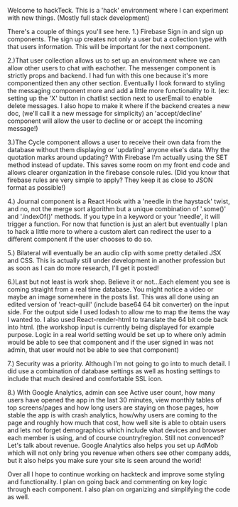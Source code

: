Welcome to hackTeck. This is a 'hack' environment where I can experiment with new things. 
(Mostly full stack development)


There's a couple of things you'll see here. 
1.) Firebase Sign in and sign up components. The sign up creates not only a user but a 
collection type with that users information. This will be important for the 
next component.

2.)That user collection allows us to set up an environment where we can allow other 
users to chat with eachother. The messenger component is strictly props and backend.
I had fun with this one because it's more componentized then any other section. Eventually I look forward to styling the messaging component more and add a little more functionality to it.
(ex: setting up the 'X' button in chatlist section next to userEmail to enable
delete messages. I also hope to make it where if the backend creates a new doc, (we'll call
it a new message for simplicity) an 'accept/decline' component will allow the user to 
decline or or accept the incoming message!)

3.)The Cycle component allows a user to receive their own data from the database without
them displaying or 'updating' anyone else's data. Why the quotation marks around updating?
With Firebase I'm actually using the SET method instead of update. This saves some room
on my front end code and allows clearer organization in the firebase console rules. (Did you know that firebase rules are very simple to apply? They keep it as close to JSON format as possible!)

4.) Journal component is a React Hook with a 'needle in the haystack' twist, and no, not the merge sort algorithm but a unique combination of '.some()' and '.indexOf()' methods. If you type in a keyword or your 'needle', it will trigger a function. For now that function is just an alert but eventually I plan to hack a little more to where a custom alert can redirect the user to a different component if the user chooses to do so.

5.) Bilateral will eventually be an audio clip with some pretty detailed JSX and CSS. This is actually still under development in another profession but as soon as I can do more research, I'll get it posted!

6.)Last but not least is work shop. Believe it or not...Each element you see is coming straight from a real time database. You might notice a video or maybe an image somewhere in the posts list. This was all done using an edited version of 'react-quill' (include base64 64 bit converter) on the input side. For the output side I used lodash to allow me to map the items the way I wanted to. I also used React-render-html to translate the 64 bit code back into html. (the workshop input is currently being displayed for example purpose. Logic in a real world setting would be set up to where only admin would be able to see that component and if the user signed in was not admin, that user would not be able to see that component) 

7.) Security was a priority. Although I'm not going to go into to much detail. I did use a combination of database settings as well as hosting settings to include that much desired and comfortable SSL icon.

8.) With Google Analytics, admin can see Active user count, how many users have opened the app in the last 30 minutes, view monthly tables of top screens/pages and how long users are staying on those pages, how stable the app is with crash analytics, how/why users are coming to the page and roughly how much that cost, how well site is able to obtain users and lets not forget demographics which include what devices and browser each member is using, and of course country/region. Still not convenced? Let's talk about revenue. Google Analytics also helps you set up AdMob which will not only bring you revenue when others see other company adds, but it also helps you make sure your site is seen around the world!


Over all I hope to continue working on hackteck and improve some styling and functionality. I plan on going back and commenting on key logic through each component. I also plan on organizing and simplifying the code as well.  